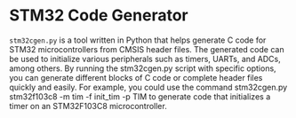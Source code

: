# STM32 Code Generator
`stm32cgen.py` is a tool written in Python that helps generate C code for STM32 microcontrollers from CMSIS header files. The generated code can be used to initialize various peripherals such as timers, UARTs, and ADCs, among others. By running the stm32cgen.py script with specific options, you can generate different blocks of C code or complete header files quickly and easily. For example, you could use the command stm32cgen.py stm32f103c8 -m tim -f init_tim -p TIM to generate code that initializes a timer on an STM32F103C8 microcontroller.
